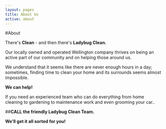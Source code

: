 ```yaml
---
layout: pages
title: About Us
active: about
---
```


#About

There's **Clean** - and then there's **Ladybug Clean.**

Our locally owned and operated Wellington company thrives on being an active part of our community and on helping those around us. 

We understand that it seems like there are never enough hours in a day; sometimes, finding time to clean your home and its surrounds seems almost impossible. 

**We can help!**

If you need an experienced team who can do everything from home cleaning to gardening to maintenance work and even grooming your car..

##**CALL the friendly Ladybug Clean Team.** 

**We’ll get it all sorted for you!**